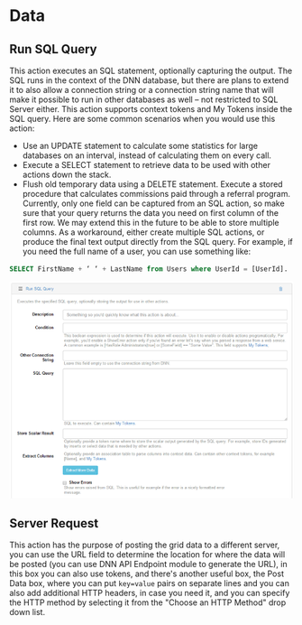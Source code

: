 # Data

## Run SQL Query 

This action executes an SQL statement, optionally capturing the output. The SQL runs in the context of the DNN database, but there are plans to extend it to also allow a connection string or a connection string name that will make it possible to run in other databases as well – not restricted to SQL Server either. This action supports context tokens and My Tokens inside the SQL query. Here are some common scenarios when you would use this action:
* Use an UPDATE statement to calculate some statistics for large databases on an interval, instead of calculating them on every call. 
* Execute a SELECT statement to retrieve data to be used with other actions down the stack. 
* Flush old temporary data using a DELETE statement. 
Execute a stored procedure that calculates commissions paid through a referral program. Currently, only one field can be captured from an SQL action, so make sure that your query returns the data you need on first column of the first row. We may extend this in the future to be able to store multiple columns. As a workaround, either create multiple SQL actions, or produce the final text output directly from the SQL query. For example, if you need the full name of a user, you can use something like:

``` sql
SELECT FirstName + ‘ ‘ + LastName from Users where UserId = [UserId].
```

![](images/run-sql-query.png)

## Server Request

This action has the purpose of posting the grid data to a different server, you can use the URL field to determine the location for where the data will be posted (you can use DNN API Endpoint module to generate the URL), in this box you can also use tokens, and there's another useful box, the Post Data box, where you can put `key=value` pairs on separate lines and you can also add additional HTTP headers, in case you need it, and you can specify the HTTP method by selecting it from the "Choose an HTTP Method" drop down list.
